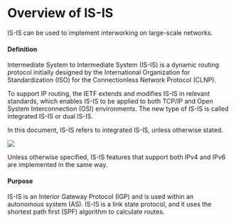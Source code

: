 Overview of IS-IS
=================

IS-IS can be used to implement interworking on large-scale networks.

#### Definition

Intermediate System to Intermediate System (IS-IS) is a dynamic routing protocol initially designed by the International Organization for Standardization (ISO) for the Connectionless Network Protocol (CLNP).

To support IP routing, the IETF extends and modifies IS-IS in relevant standards, which enables IS-IS to be applied to both TCP/IP and Open System Interconnection (OSI) environments. The new type of IS-IS is called integrated IS-IS or dual IS-IS.

In this document, IS-IS refers to integrated IS-IS, unless otherwise stated.

![](../../../../public_sys-resources/note_3.0-en-us.png) 

Unless otherwise specified, IS-IS features that support both IPv4 and IPv6 are implemented in the same way.



#### Purpose

IS-IS is an Interior Gateway Protocol (IGP) and is used within an autonomous system (AS). IS-IS is a link state protocol, and it uses the shortest path first (SPF) algorithm to calculate routes.